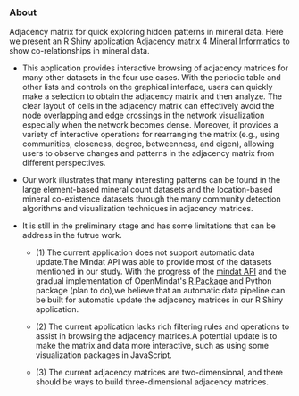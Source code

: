 ### About

Adjacency matrix for quick exploring hidden patterns in mineral data. Here we present an R Shiny application [Adjacency matrix 4 Mineral Informatics](https://quexiang.shinyapps.io/Adjacency_Matrix_4_Mineral_Informatics/) to show co-relationships in mineral data.  

- This application provides interactive browsing of adjacency matrices for many other datasets in the four use cases. With the periodic table and other lists and controls on the graphical interface, users can quickly make a selection to obtain the adjacency matrix and then analyze. The clear layout of cells in the adjacency matrix can effectively avoid the node overlapping and edge crossings in the network visualization especially when the network becomes dense. Moreover, it provides a variety of interactive operations for rearranging the matrix (e.g., using communities, closeness, degree, betweenness, and eigen), allowing users to observe changes and patterns in the adjacency matrix from different perspectives.

- Our work illustrates that many interesting patterns can be found in the large element-based mineral count datasets and the location-based mineral co-existence datasets through the many community detection algorithms and visualization techniques in adjacency matrices.

- It is still in the preliminary stage and has some limitations that can be address in the futrue work.

  - (1) The current application does not support automatic data update.The Mindat API was able to provide most of the datasets mentioned in our study. With the progress of the [mindat API](https://api.mindat.org/) and the gradual implementation of OpenMindat's [R Package](https://github.com/quexiang/OpenMindat) and Python package (plan to do),we believe that an automatic data pipeline can be built for automatic update the adjacency matrices in our R Shiny application. 

  - (2) The current application lacks rich filtering rules and operations to assist in browsing the adjacency matrices.A potential update is to make the matrix and data more interactive, such as using some visualization packages in JavaScript. 
  
  - (3) The current adjacency matrices are two-dimensional, and there should be ways to build three-dimensional adjacency matrices.

